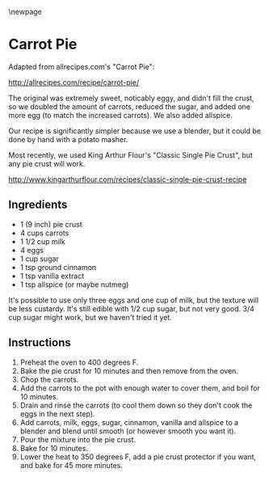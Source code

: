 \newpage

# Carrot Pie

Adapted from allrecipes.com's "Carrot Pie":

http://allrecipes.com/recipe/carrot-pie/

The original was extremely sweet, noticably eggy, and didn't fill the crust,
so we doubled the amount of carrots, reduced the sugar, and added one more
egg (to match the increased carrots). We also added allspice.

Our recipe is significantly simpler because we use a blender, but it could
be done by hand with a potato masher.

Most recently, we used King Arthur Flour's "Classic Single Pie Crust", but
any pie crust will work.

http://www.kingarthurflour.com/recipes/classic-single-pie-crust-recipe

## Ingredients

  * 1 (9 inch) pie crust
  * 4 cups carrots
  * 1 1/2 cup milk
  * 4 eggs
  * 1 cup sugar
  * 1 tsp ground cinnamon
  * 1 tsp vanilla extract
  * 1 tsp allspice (or maybe nutmeg)

It's possible to use only three eggs and one cup of milk, but the texture will be
less custardy. It's still edible with 1/2 cup sugar, but not very good. 3/4 cup
sugar might work, but we haven't tried it yet.

## Instructions

 1. Preheat the oven to 400 degrees F.
 2. Bake the pie crust for 10 minutes and then remove from the oven.
 3. Chop the carrots.
 4. Add the carrots to the pot with enough water to cover them, and boil for
    10 minutes.
 5. Drain and rinse the carrots (to cool them down so they don't cook the eggs
    in the next step).
 6. Add carrots, milk, eggs, sugar, cinnamon, vanilla and allspice to a blender
    and blend until smooth (or however smooth you want it).
 7. Pour the mixture into the pie crust.
 8. Bake for 10 minutes.
 9. Lower the heat to 350 degrees F, add a pie crust protector if you want, and bake
    for 45 more minutes.
